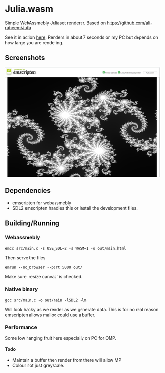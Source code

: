 # Julia.wasm

Simple WebAssmebly Juliaset renderer. Based on https://github.com/ali-raheem/Julia

See it in action [here](https://ali-raheem.github.io/Julia.wasm/main.html). Renders in about 7 seconds on my PC but depends on how large you are rendering.

## Screenshots

![Screenshot of emscripten generated image](julia.wasm.screenshot.png)

## Dependencies

* emscripten for webassmebly
* SDL2 emscripten handles this or install the development files.

## Building/Running

### Webassmebly

`emcc src/main.c -s USE_SDL=2 -s WASM=1 -o out/main.html`

Then serve the files

`emrun --no_browser --port 5000 out/`

Make sure 'resize canvas' is checked.

### Native binary

`gcc src/main.c -o out/main -lSDL2 -lm`

Will look hacky as we render as we generate data. This is for no real reason emscripten allows malloc could use a buffer.

### Performance

Some low hanging fruit here especially on PC for OMP.

#### Todo

* Maintain a buffer then render from there will allow MP
* Colour not just greyscale.